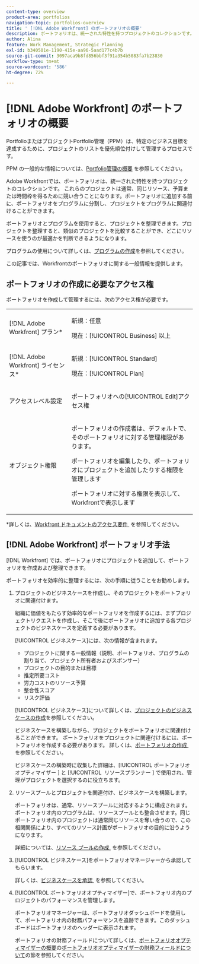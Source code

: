```yaml
---
content-type: overview
product-area: portfolios
navigation-topic: portfolios-overview
title: ' [!DNL Adobe Workfront] のポートフォリオの概要'
description: ポートフォリオは、統一された特性を持つプロジェクトのコレクションです。これらのプロジェクトは通常、同じリソース、予算または時間枠を得るために競い合うことになります。ポートフォリオに追加する前に、ポートフォリオをプログラムに分割し、プロジェクトをプログラムに関連付けることができます。
author: Alina
feature: Work Management, Strategic Planning
exl-id: b340501e-1190-415e-aa96-5aad177c4b7b
source-git-commit: 3097aca9b8fd856bbf3f91a354b5083fa7b23830
workflow-type: tm+mt
source-wordcount: '586'
ht-degree: 72%

---
```


# [!DNL Adobe Workfront] のポートフォリオの概要

<!-- Audited: 1/2024 -->

PortfolioまたはプロジェクトPortfolio管理（PPM）は、特定のビジネス目標を達成するために、プロジェクトのリストを優先順位付けして管理するプロセスです。

PPM の一般的な情報については、[Portfolio管理の概要 &#x200B;](/help/quicksilver/manage-work/portfolios/portfolios-overview/portfolio-managament-overview.md) を参照してください。

Adobe Workfrontでは、ポートフォリオは、統一された特性を持つプロジェクトのコレクションです。 これらのプロジェクトは通常、同じリソース、予算または時間枠を得るために競い合うことになります。ポートフォリオに追加する前に、ポートフォリオをプログラムに分割し、プロジェクトをプログラムに関連付けることができます。

ポートフォリオとプログラムを使用すると、プロジェクトを整理できます。プロジェクトを整理すると、類似のプロジェクトを比較することができ、どこにリソースを使うのが最適かを判断できるようになります。

プログラムの使用について詳しくは、[プログラムの作成](../../../manage-work/portfolios/create-and-manage-programs/create-program.md)を参照してください。

この記事では、Workfrontのポートフォリオに関する一般情報を提供します。

## ポートフォリオの作成に必要なアクセス権

<!--leave the table uncollapsed as this article is about access-->

ポートフォリオを作成して管理するには、次のアクセス権が必要です。

<table style="table-layout:auto"> 
 <col> 
 <col> 
 <tbody> 
  <tr> 
   <td role="rowheader">[!DNL Adobe Workfront] プラン*</td> 
   <td> <p>新規：任意</p>
   <p>現在：[!UICONTROL Business] 以上</p> </td> 
  </tr> 
  <tr> 
   <td role="rowheader">[!DNL Adobe Workfront] ライセンス*</td> 
   <td> <p>新規：[!UICONTROL Standard]</p>
   <p>現在：[!UICONTROL Plan] </p> </td> 
  </tr> 
  <tr> 
   <td role="rowheader">アクセスレベル設定</td> 
   <td> <p>ポートフォリオへの[!UICONTROL Edit]アクセス権</p>  </td> 
  </tr> 
  <tr> 
   <td role="rowheader">オブジェクト権限</td> 
   <td> <p>ポートフォリオの作成者は、デフォルトで、そのポートフォリオに対する管理権限があります。</p> 
   <p>ポートフォリオを編集したり、ポートフォリオにプロジェクトを追加したりする権限を管理します</p>
   <p>ポートフォリオに対する権限を表示して、Workfrontで表示します</p>
    </td> 
  </tr> 
 </tbody> 
</table>

*詳しくは、[Workfront ドキュメントのアクセス要件 &#x200B;](/help/quicksilver/administration-and-setup/add-users/access-levels-and-object-permissions/access-level-requirements-in-documentation.md) を参照してください。


## [!DNL Adobe Workfront] ポートフォリオ手法

[!DNL Workfront] では、ポートフォリオにプロジェクトを追加して、ポートフォリオを作成および整理できます。

ポートフォリオを効率的に整理するには、次の手順に従うことをお勧めします。

1. プロジェクトのビジネスケースを作成し、そのプロジェクトをポートフォリオに関連付けます。

   組織に価値をもたらす効率的なポートフォリオを作成するには、まずプロジェクトリクエストを作成し、そこで後にポートフォリオに追加する各プロジェクトのビジネスケースを定義する必要があります。

   [!UICONTROL ビジネスケース]には、次の情報が含まれます。

   * プロジェクトに関する一般情報（説明、ポートフォリオ、プログラムの割り当て、プロジェクト所有者およびスポンサー）
   * プロジェクトの目的または目標
   * 推定所要コスト
   * 労力コストのリソース予算
   * 整合性スコア
   * リスク評価

   [!UICONTROL ビジネスケース]について詳しくは、[プロジェクトのビジネスケースの作成](../../../manage-work/projects/define-a-business-case/create-business-case.md)を参照してください。

   ビジネスケースを構築しながら、プロジェクトをポートフォリオに関連付けることができます。 ポートフォリオをプロジェクトに関連付けるには、ポートフォリオを作成する必要があります。 詳しくは、[&#x200B; ポートフォリオの作成 &#x200B;](/help/quicksilver/manage-work/portfolios/create-and-manage-portfolios/create-portfolios.md) を参照してください。

   ビジネスケースの構築時に収集した詳細は、[!UICONTROL &#x200B; ポートフォリオオプティマイザー &#x200B;] と [!UICONTROL &#x200B; リソースプランナー &#x200B;] で使用され、管理がプロジェクトを選択するのに役立ちます。
1. リソースプールとプロジェクトを関連付け、ビジネスケースを構築します。

   ポートフォリオは、通常、リソースプールに対応するように構成されます。ポートフォリオ内のプログラムは、リソースプールとも整合させます。同じポートフォリオ内のプロジェクトは通常同じリソースを奪い合うので、この相関関係により、すべてのリソース計画がポートフォリオの目的に沿うようになります。

   詳細については、[&#x200B; リソース プールの作成 &#x200B;](/help/quicksilver/resource-mgmt/resource-planning/resource-pools/create-resource-pools.md) を参照してください。

1. [!UICONTROL ビジネスケース]をポートフォリオマネージャーから承認してもらいます。

   詳しくは、[&#x200B; ビジネスケースを承認 &#x200B;](/help/quicksilver/manage-work/projects/define-a-business-case/approve-business-case.md) を参照してください。
1. [!UICONTROL ポートフォリオオプティマイザー]で、ポートフォリオ内のプロジェクトのパフォーマンスを管理します。

   ポートフォリオマネージャーは、ポートフォリオダッシュボードを使用して、ポートフォリオ内の財務パフォーマンスを追跡できます。このダッシュボードはポートフォリオのヘッダーに表示されます。

   ポートフォリオの財務フィールドについて詳しくは、[ポートフォリオオプティマイザーの概要](../../../manage-work/portfolios/portfolio-optimizer/portfolio-optimizer-overview.md)の[ポートフォリオオプティマイザーの財務フィールドについて](../../../manage-work/portfolios/portfolio-optimizer/portfolio-optimizer-overview.md#financial-fieds-subsection)の節を参照してください。

